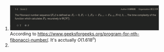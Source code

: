 1. ![image-20231117212909205](./attachments/image-20231117212909205.png)
    According to https://www.geeksforgeeks.org/program-for-nth-fibonacci-number/. It's acctually $O(1.618^n)$
2. 